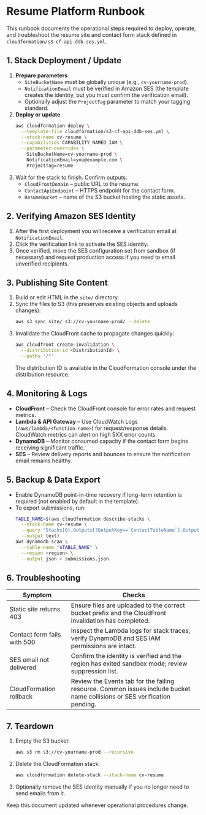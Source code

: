 # Resume Platform Runbook

This runbook documents the operational steps required to deploy, operate, and troubleshoot the resume site and contact form stack defined in `cloudformation/s3-cf-api-ddb-ses.yml`.

## 1. Stack Deployment / Update

1. **Prepare parameters**
   * `SiteBucketName` must be globally unique (e.g., `cv-yourname-prod`).
   * `NotificationEmail` must be verified in Amazon SES (the template creates the identity, but you must confirm the verification email).
   * Optionally adjust the `ProjectTag` parameter to match your tagging standard.
2. **Deploy or update**
   ```bash
   aws cloudformation deploy \
     --template-file cloudformation/s3-cf-api-ddb-ses.yml \
     --stack-name cv-resume \
     --capabilities CAPABILITY_NAMED_IAM \
     --parameter-overrides \
       SiteBucketName=cv-yourname-prod \
       NotificationEmail=you@example.com \
       ProjectTag=resume
   ```
3. Wait for the stack to finish. Confirm outputs:
   * `CloudFrontDomain` – public URL to the resume.
   * `ContactApiEndpoint` – HTTPS endpoint for the contact form.
   * `ResumeBucket` – name of the S3 bucket hosting the static assets.

## 2. Verifying Amazon SES Identity

1. After the first deployment you will receive a verification email at `NotificationEmail`.
2. Click the verification link to activate the SES identity.
3. Once verified, move the SES configuration set from sandbox (if necessary) and request production access if you need to email unverified recipients.

## 3. Publishing Site Content

1. Build or edit HTML in the `site/` directory.
2. Sync the files to S3 (this preserves existing objects and uploads changes):
   ```bash
   aws s3 sync site/ s3://cv-yourname-prod/ --delete
   ```
3. Invalidate the CloudFront cache to propagate changes quickly:
   ```bash
   aws cloudfront create-invalidation \
     --distribution-id <DistributionId> \
     --paths '/*'
   ```
   The distribution ID is available in the CloudFormation console under the distribution resource.

## 4. Monitoring & Logs

* **CloudFront** – Check the CloudFront console for error rates and request metrics.
* **Lambda & API Gateway** – Use CloudWatch Logs (`/aws/lambda/<function-name>`) for request/response details. CloudWatch metrics can alert on high 5XX error counts.
* **DynamoDB** – Monitor consumed capacity if the contact form begins receiving significant traffic.
* **SES** – Review delivery reports and bounces to ensure the notification email remains healthy.

## 5. Backup & Data Export

* Enable DynamoDB point-in-time recovery if long-term retention is required (not enabled by default in the template).
* To export submissions, run:
  ```bash
  TABLE_NAME=$(aws cloudformation describe-stacks \
    --stack-name cv-resume \
    --query 'Stacks[0].Outputs[?OutputKey==`ContactTableName`].OutputValue' \
    --output text)
  aws dynamodb scan \
    --table-name "$TABLE_NAME" \
    --region <region> \
    --output json > submissions.json
  ```

## 6. Troubleshooting

| Symptom | Checks |
| --- | --- |
| Static site returns 403 | Ensure files are uploaded to the correct bucket prefix and the CloudFront invalidation has completed. |
| Contact form fails with 500 | Inspect the Lambda logs for stack traces; verify DynamoDB and SES IAM permissions are intact. |
| SES email not delivered | Confirm the identity is verified and the region has exited sandbox mode; review suppression list. |
| CloudFormation rollback | Review the Events tab for the failing resource. Common issues include bucket name collisions or SES verification pending. |

## 7. Teardown

1. Empty the S3 bucket:
   ```bash
   aws s3 rm s3://cv-yourname-prod --recursive
   ```
2. Delete the CloudFormation stack:
   ```bash
   aws cloudformation delete-stack --stack-name cv-resume
   ```
3. Optionally remove the SES identity manually if you no longer need to send emails from it.

Keep this document updated whenever operational procedures change.
